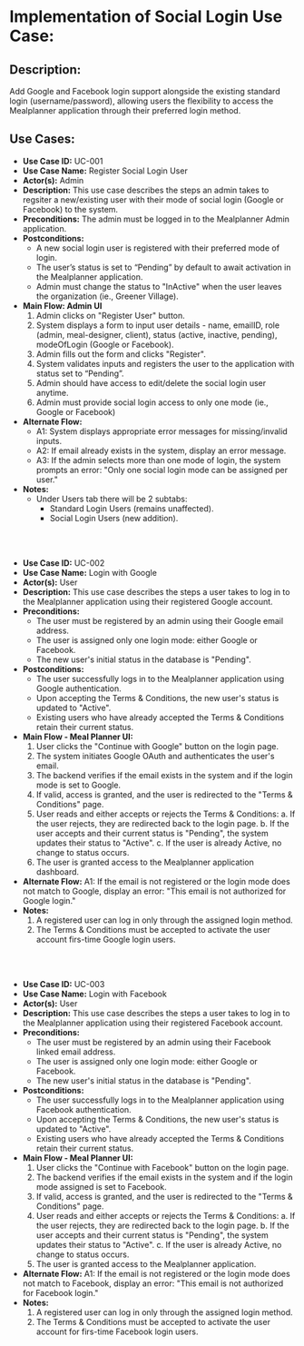 # Implementation of Social Login Use Case:
## Description:
Add Google and Facebook login support alongside the existing standard login (username/password), allowing users the flexibility to access the Mealplanner application through their preferred login method.

## Use Cases:
- **Use Case ID:** UC-001
- **Use Case Name:** Register Social Login User<!-- no space: same paragraph -->
- **Actor(s):** Admin
- **Description:** This use case describes the steps an admin takes to regsiter a new/existing user with their mode of social login (Google or Facebook) to the system.
- **Preconditions:** The admin must be logged in to the Mealplanner Admin application.
- **Postconditions:** 
	- A new social login user is registered with their preferred mode of login.
	- The user’s status is set to “Pending” by default to await activation in the Mealplanner application.
	- Admin must change the status to "InActive" when the user leaves the organization (ie., Greener Village).
- **Main Flow: Admin UI**
	1. Admin clicks on "Register User" button.
	2. System displays a form to input user details - name, emailID, role (admin, meal-designer, client), status (active, inactive, pending), modeOfLogin (Google or Facebook).
	3. Admin fills out the form and clicks "Register".
	4. System validates inputs and registers the user to the application with status set to “Pending”.
	5. Admin should have access to edit/delete the social login user anytime.
	7. Admin must provide social login access to only one mode (ie., Google or Facebook)
- **Alternate Flow:**
	- A1: System displays appropriate error messages for missing/invalid inputs.
	- A2: If email already exists in the system, display an error message.
	- A3: If the admin selects more than one mode of login, the system prompts an error: "Only one social login mode can be assigned per user."
 - **Notes:**
	- Under Users tab there will be 2 subtabs:
		- Standard Login Users (remains unaffected).
		- Social Login Users (new addition).

<br></br>

- **Use Case ID:** UC-002
- **Use Case Name:** Login with Google
- **Actor(s):** User
- **Description:** This use case describes the steps a user takes to log in to the Mealplanner application using their registered Google account.
- **Preconditions:**
	- The user must be registered by an admin using their Google email address.
	- The user is assigned only one login mode: either Google or Facebook.
	- The new user's initial status in the database is "Pending".
- **Postconditions:**
	- The user successfully logs in to the Mealplanner application using Google authentication.
	- Upon accepting the Terms & Conditions, the new user's status is updated to "Active".
	- Existing users who have already accepted the Terms & Conditions retain their current status.
- **Main Flow - Meal Planner UI:**
	1. User clicks the "Continue with Google" button on the login page.
	2. The system initiates Google OAuth and authenticates the user's email.
	3. The backend verifies if the email exists in the system and if the login mode is set to Google.
	4. If valid, access is granted, and the user is redirected to the "Terms & Conditions" page.
	5. User reads and either accepts or rejects the Terms & Conditions:
		a. If the user rejects, they are redirected back to the login page.
		b. If the user accepts and their current status is "Pending", the system updates their status to "Active".
		c. If the user is already Active, no change to status occurs.
	6. The user is granted access to the Mealplanner application dashboard.
- **Alternate Flow:**
	A1: If the email is not registered or the login mode does not match to Google, display an error: "This email is not authorized for Google login."
- **Notes:**
	1. A registered user can log in only through the assigned login method.
	2. The Terms & Conditions must be accepted to activate the user account firs-time Google login users.

<br></br>

- **Use Case ID:** UC-003
- **Use Case Name:** Login with Facebook
- **Actor(s):** User
- **Description:** This use case describes the steps a user takes to log in to the Mealplanner application using their registered Facebook account.
- **Preconditions:**
	- The user must be registered by an admin using their Facebook linked email address.
	- The user is assigned only one login mode: either Google or Facebook.
	- The new user's initial status in the database is "Pending".
- **Postconditions:**
	- The user successfully logs in to the Mealplanner application using Facebook authentication.
	- Upon accepting the Terms & Conditions, the new user's status is updated to "Active".
	- Existing users who have already accepted the Terms & Conditions retain their current status.
- **Main Flow - Meal Planner UI:**
	1. User clicks the "Continue with Facebook" button on the login page.
	2. The backend verifies if the email exists in the system and if the login mode assigned is set to Facebook.
	3. If valid, access is granted, and the user is redirected to the "Terms & Conditions" page.
	4. User reads and either accepts or rejects the Terms & Conditions:
		a. If the user rejects, they are redirected back to the login page.
		b. If the user accepts and their current status is "Pending", the system updates their status to "Active".
		c. If the user is already Active, no change to status occurs.
	5. The user is granted access to the Mealplanner application.
- **Alternate Flow:**
	A1: If the email is not registered or the login mode does not match to Facebook, display an error: "This email is not authorized for Facebook login."
- **Notes:**
	1. A registered user can log in only through the assigned login method.
	2. The Terms & Conditions must be accepted to activate the user account for firs-time Facebook login users.

